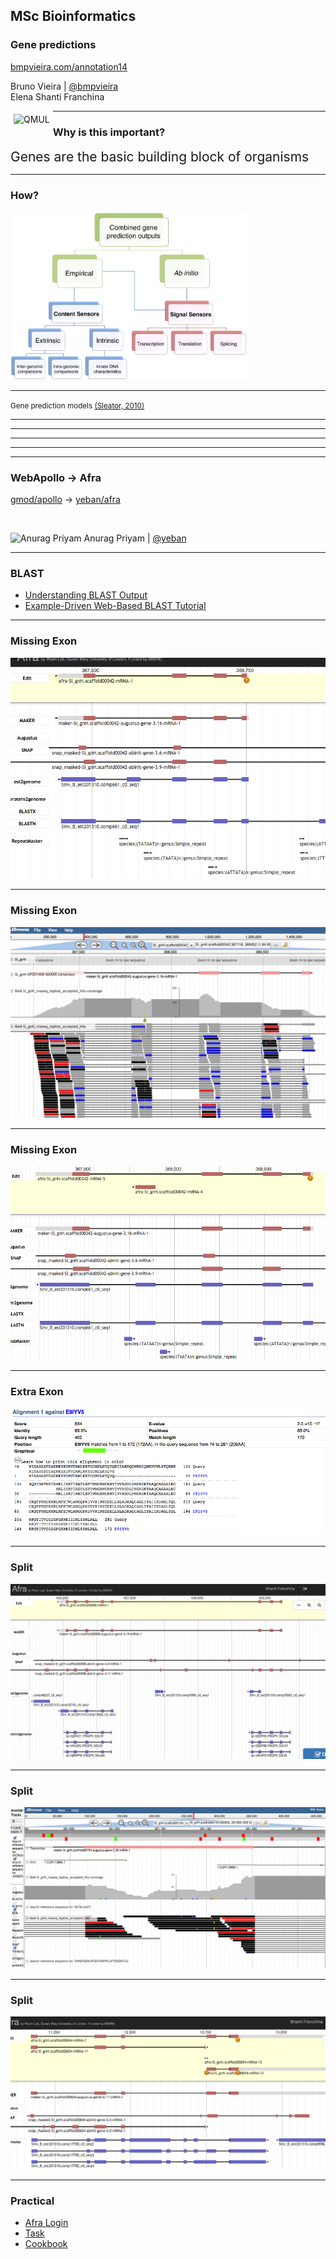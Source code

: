 ## MSc Bioinformatics
### Gene predictions

<a href="//bmpvieira.com/annotation14" target="_blank">bmpvieira.com/annotation14</a>


Bruno Vieira | <i class="fa fa-twitter"></i> <a href="//twitter.com/bmpvieira" target="_blank">@bmpvieira</a>  
Elena Shanti Franchina

<img src="img/Queen_Mary,_University_of_London_logo.svg" alt="QMUL" style="float: left; padding: 1%; max-width: 26%; vertical-align: text-bottom;" />

---

### Why is this important?

<span class="fragment" style="font-size: 1.5em; line-height: 1.3em;">Genes are the basic building block of organisms</span>

---

### How?

<img class="stretch" style="max-width: 75%;" src="img/gene-prediction-models.png" alt="Gene prediction models" />
<hr>
<small>
Gene prediction models
 <a href="//dx.doi.org/10.1016/j.gene.2010.04.008" target="_blank">(Sleator, 2010)</a>
</small>

---

<section data-background="img/MAKER.jpg"></section>

---

<section data-background="img/afra-demo-tutorial.png"></section>

---

<section data-background="img/afra-demo-editing.mov.gif"></section>

---

<section data-background="img/afra-demo-tutorial-highlight.png"></section>

---

### WebApollo -> Afra

<i class="fa fa-github-alt"></i> <a href="//github.com/gmod/apollo" target="_blank">gmod/apollo</a>
→
<i class="fa fa-github-alt"></i> <a href="//github.com/yeban/afra" target="_blank">yeban/afra</a>

<br>

![Anurag Priyam](http://yannick.poulet.org/img/anuragpriyam.jpg) Anurag Priyam | <i class="fa fa-twitter"></i> <a href="//twitter.com/yeban" target="_blank">@yeban</a>

---

### BLAST

* [Understanding BLAST Output](http://mcclintock.generationcp.org/index.php?option=com_content&task=view&id=27&Itemid=46)
* [Example-Driven Web-Based BLAST Tutorial](http://www.ncbi.nlm.nih.gov/books/NBK1734/)

---

### Missing Exon

![15.afra original](img/missing-exon1.png)

---

### Missing Exon

![15.jbrowse original](img/missing-exon2.png)

---

### Missing Exon

![15. missing exon afra](img/missing-exon3.png)

---

### Extra Exon

![4. blast solenopsis2](img/extra-exon1.png)

---

### Split

![B. afra gene before edit](img/split1.png)

---

### Split

![2 possible gene...](img/split2.png)

---

### Split

![12.curation afra1](img/split3.png)

---

### Practical

* [Afra Login](http://afra.sbcs.qmul.ac.uk/#login)
* [Task](http://afra.sbcs.qmul.ac.uk/curate?id=4980)
* [Cookbook](https://docs.google.com/document/d/1unZua1wysrTmVtpTM9rUptKrmkkhcxV4s6YYP3mz0NM/edit?usp=sharing)

